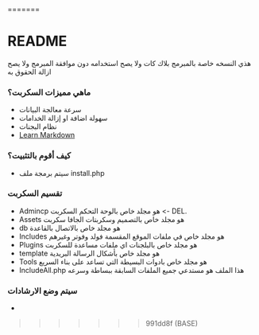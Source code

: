 =======
# README #

هذي النسخه خاصة بالمبرمج بلاك كات ولا يصح استخدامه دون موافقة المبرمج ولا يصح ازالة الحقوق به

### ماهي مميزات السكربت؟ ###

* سرعة معالجة البيانات
* سهولة اضافة او إزالة الخدامات
* نظام البجنات
* [Learn Markdown](https://bitbucket.org/tutorials/markdowndemo)

### كيف أقوم بالتثبيت؟ ###

* سيتم برمجة ملف install.php

### تقسيم السكربت ###

* Admincp هو مجلد خاص بالوحة التحكم السكربت <- DEL.
* Assets هو مجلد خاص بالتصميم وسكربتات الجافا سكربت
* db هو مجلد خاص بالاتصال بالقاعدة
* Includes هو مجلد خاص في ملفات الموقع المقسمة فولد وفوتر وغيرهم
* Plugins هو مجلد خاص بالبلجنات اي ملفات مساعدة للسكربت
* template هو مجلد خاص بأشكال الرسالة البريدية
* Tools هو مجلد خاص بادوات البسيطة التي تساعد على بناء السريع
* IncludeAll.php هذا الملف هو مستدعي جميع الملفات السابقة ببساطة وسرعه

### سيتم وضع الارشادات ###

*
>>>>>>> 991dd8f (BASE)
